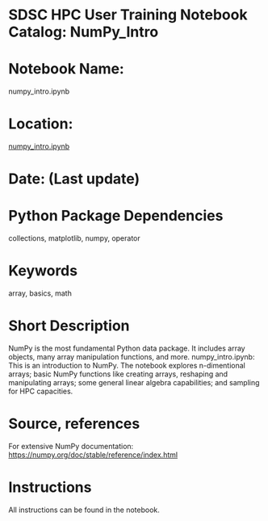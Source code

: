 # SDSC HPC User Training Notebook Catalog: NumPy_Intro
# Notebook Name:
numpy_intro.ipynb
# Location: 
[numpy_intro.ipynb](./numpy_intro.ipynb)
# Date: (Last update)
# Python Package Dependencies
collections, matplotlib, numpy, operator
# Keywords
array, basics, math
# Short Description
NumPy is the most fundamental Python data package. It includes array objects, many array manipulation functions, and more. 
numpy_intro.ipynb: This is an introduction to NumPy. The notebook explores n-dimentional arrays; basic NumPy functions like creating arrays, reshaping and manipulating arrays; some general linear algebra capabilities; and sampling for HPC capacities.
# Source, references
For extensive NumPy documentation: https://numpy.org/doc/stable/reference/index.html
# Instructions
All instructions can be found in the notebook.
